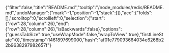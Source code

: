 {"filter":false,"title":"README.md","tooltip":"/node_modules/redis/README.md","undoManager":{"mark":-1,"position":-1,"stack":[]},"ace":{"folds":[],"scrolltop":0,"scrollleft":0,"selection":{"start":{"row":28,"column":26},"end":{"row":28,"column":26},"isBackwards":false},"options":{"guessTabSize":true,"useWrapMode":false,"wrapToView":true},"firstLineState":0},"timestamp":1461897699000,"hash":"af01e779093664034e6268b22b9638297982657f"}